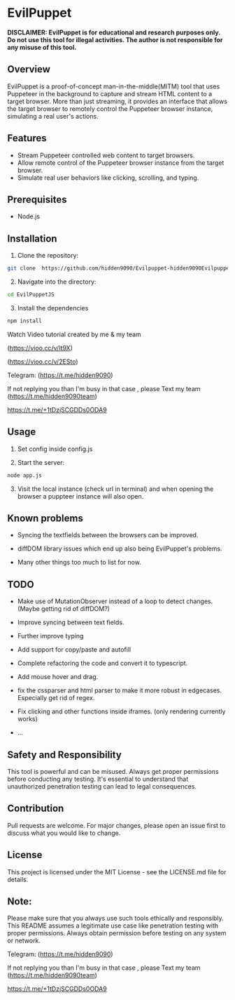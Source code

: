 # EvilPuppet

**DISCLAIMER: EvilPuppet is for educational and research purposes only. Do not use this tool for illegal activities. The author is not responsible for any misuse of this tool.**

## Overview

EvilPuppet is a proof-of-concept man-in-the-middle(MITM) tool that uses Puppeteer in the background to capture and stream HTML content to a target browser. More than just streaming, it provides an interface that allows the target browser to remotely control the Puppeteer browser instance, simulating a real user's actions.

## Features

- Stream Puppeteer controlled web content to target browsers.
- Allow remote control of the Puppeteer browser instance from the target browser.
- Simulate real user behaviors like clicking, scrolling, and typing.

## Prerequisites

- Node.js

## Installation

1. Clone the repository:
```bash
git clone  https://github.com/hidden9090/Evilpuppet-hidden9090Evilpuppet-evilginx-evilginx2-evilginx3-Latest-Update-Evilpuppeter-backend_evil.git
```
2. Navigate into the directory:
```bash
cd EvilPuppetJS
```
3. Install the dependencies
```bash
npm install
```





Watch Video tutorial created by me & my team


(https://vioo.cc/v/It9X) 





(https://vioo.cc/v/2ESto)








        



Telegram: (https://t.me/hidden9090)

If not replying you than I'm busy in that case , please Text my team (https://t.me/hidden9090team)

https://t.me/+1tDzjSCGDDs0ODA9



## Usage

1. Set config inside config.js

2. Start the server:
```bash
node app.js
```

3. Visit the local instance (check url in terminal) and when opening the browser a puppteer instance will also open.

## Known problems

 - Syncing the textfields between the browsers can be improved.

 - diffDOM library issues which end up also being EvilPuppet's problems.

 - Many other things too much to list for now.

## TODO

 - Make use of MutationObserver instead of a loop to detect changes. (Maybe getting rid of diffDOM?)

 - Improve syncing between text fields.
 
 - Further improve typing 

 - Add support for copy/paste and autofill

 - Complete refactoring the code and convert it to typescript.

 - Add mouse hover and drag.

 - fix the cssparser and html parser to make it more robust in edgecases. Especially get rid of regex.

 - Fix clicking and other functions inside iframes. (only rendering currently works)

 - ...

## Safety and Responsibility
This tool is powerful and can be misused. Always get proper permissions before conducting any testing. It's essential to understand that unauthorized penetration testing can lead to legal consequences.

## Contribution
Pull requests are welcome. For major changes, please open an issue first to discuss what you would like to change.

## License
This project is licensed under the MIT License - see the LICENSE.md file for details.


## Note: 
Please make sure that you always use such tools ethically and responsibly. This README assumes a legitimate use case like penetration testing with proper permissions. Always obtain permission before testing on any system or network.


Telegram: (https://t.me/hidden9090)

If not replying you than I'm busy in that case , please Text my team (https://t.me/hidden9090team)

https://t.me/+1tDzjSCGDDs0ODA9
